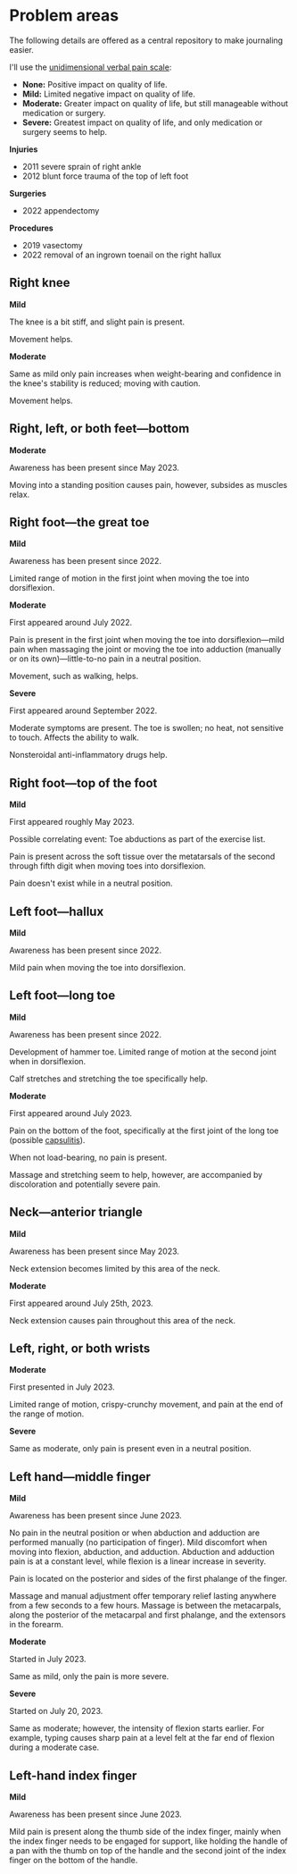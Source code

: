 # Problem areas

The following details are offered as a central repository to make journaling easier.

I'll use the [unidimensional verbal pain scale](https://pressbooks.library.torontomu.ca/assessmentnursing2/chapter/unidimensional-pain-assessment-tools/):

- **None:** Positive impact on quality of life.
- **Mild:** Limited negative impact on quality of life.
- **Moderate:** Greater impact on quality of life, but still manageable without medication or surgery.
- **Severe:** Greatest impact on quality of life, and only medication or surgery seems to help.

**Injuries**

- 2011 severe sprain of right ankle
- 2012 blunt force trauma of the top of left foot

**Surgeries**

- 2022 appendectomy

**Procedures**

- 2019 vasectomy
- 2022 removal of an ingrown toenail on the right hallux

## Right knee

**Mild**

The knee is a bit stiff, and slight pain is present.

Movement helps.

**Moderate**

Same as mild only pain increases when weight-bearing and confidence in the knee's stability is reduced; moving with caution.

Movement helps.

## Right, left, or both feet—bottom

**Moderate**

Awareness has been present since May 2023.

Moving into a standing position causes pain, however, subsides as muscles relax.

## Right foot—the great toe

**Mild**

Awareness has been present since 2022.

Limited range of motion in the first joint when moving the toe into dorsiflexion.

**Moderate**

First appeared around July 2022.

Pain is present in the first joint when moving the toe into dorsiflexion—mild pain when massaging the joint or moving the toe into adduction (manually or on its own)—little-to-no pain in a neutral position.

Movement, such as walking, helps.

**Severe**

First appeared around September 2022.

Moderate symptoms are present. The toe is swollen; no heat, not sensitive to touch. Affects the ability to walk.

Nonsteroidal anti-inflammatory drugs help.

## Right foot—top of the foot

**Mild**

First appeared roughly May 2023.

Possible correlating event: Toe abductions as part of the exercise list.

Pain is present across the soft tissue over the metatarsals of the second through fifth digit when moving toes into dorsiflexion.

Pain doesn't exist while in a neutral position.

## Left foot—hallux

**Mild**

Awareness has been present since 2022.

Mild pain when moving the toe into dorsiflexion.

## Left foot—long toe

**Mild**

Awareness has been present since 2022.

Development of hammer toe. Limited range of motion at the second joint when in dorsiflexion.

Calf stretches and stretching the toe specifically help.

**Moderate**

First appeared around July 2023.

Pain on the bottom of the foot, specifically at the first joint of the long toe (possible [capsulitis](https://en.wikipedia.org/wiki/Capsulitis)). 

When not load-bearing, no pain is present. 

Massage and stretching seem to help, however, are accompanied by discoloration and potentially severe pain.

## Neck—anterior triangle

**Mild**

Awareness has been present since May 2023.

Neck extension becomes limited by this area of the neck.

**Moderate**

First appeared around July 25th, 2023.

Neck extension causes pain throughout this area of the neck.

## Left, right, or both wrists

**Moderate**

First presented in July 2023.

Limited range of motion, crispy-crunchy movement, and pain at the end of the range of motion.

**Severe**

Same as moderate, only pain is present even in a neutral position.

## Left hand—middle finger

**Mild**

Awareness has been present since June 2023.

No pain in the neutral position or when abduction and adduction are performed manually (no participation of finger). Mild discomfort when moving into flexion, abduction, and adduction. Abduction and adduction pain is at a constant level, while flexion is a linear increase in severity.

Pain is located on the posterior and sides of the first phalange of the finger.

Massage and manual adjustment offer temporary relief lasting anywhere from a few seconds to a few hours. Massage is between the metacarpals, along the posterior of the metacarpal and first phalange, and the extensors in the forearm.

**Moderate**

Started in July 2023.

Same as mild, only the pain is more severe.

**Severe**

Started on July 20, 2023.

Same as moderate; however, the intensity of flexion starts earlier. For example, typing causes sharp pain at a level felt at the far end of flexion during a moderate case.

## Left-hand index finger

**Mild**

Awareness has been present since June 2023.

Mild pain is present along the thumb side of the index finger, mainly when the index finger needs to be engaged for support, like holding the handle of a pan with the thumb on top of the handle and the second joint of the index finger on the bottom of the handle.
